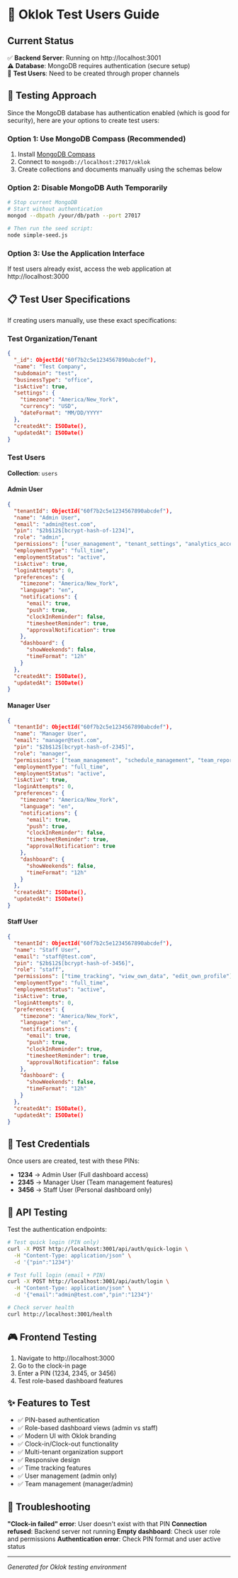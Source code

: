# 🚀 Oklok Test Users Guide

## Current Status
✅ **Backend Server**: Running on http://localhost:3001  
⚠️ **Database**: MongoDB requires authentication (secure setup)  
🔧 **Test Users**: Need to be created through proper channels  

## 🎯 Testing Approach

Since the MongoDB database has authentication enabled (which is good for security), here are your options to create test users:

### Option 1: Use MongoDB Compass (Recommended)
1. Install [MongoDB Compass](https://www.mongodb.com/products/compass)
2. Connect to `mongodb://localhost:27017/oklok`
3. Create collections and documents manually using the schemas below

### Option 2: Disable MongoDB Auth Temporarily
```bash
# Stop current MongoDB
# Start without authentication
mongod --dbpath /your/db/path --port 27017

# Then run the seed script:
node simple-seed.js
```

### Option 3: Use the Application Interface
If test users already exist, access the web application at http://localhost:3000

## 📋 Test User Specifications

If creating users manually, use these exact specifications:

### Test Organization/Tenant
```json
{
  "_id": ObjectId("60f7b2c5e1234567890abcdef"),
  "name": "Test Company",
  "subdomain": "test", 
  "businessType": "office",
  "isActive": true,
  "settings": {
    "timezone": "America/New_York",
    "currency": "USD",
    "dateFormat": "MM/DD/YYYY"
  },
  "createdAt": ISODate(),
  "updatedAt": ISODate()
}
```

### Test Users
**Collection**: `users`

#### Admin User
```json
{
  "tenantId": ObjectId("60f7b2c5e1234567890abcdef"),
  "name": "Admin User",
  "email": "admin@test.com",
  "pin": "$2b$12$[bcrypt-hash-of-1234]",
  "role": "admin",
  "permissions": ["user_management", "tenant_settings", "analytics_access"],
  "employmentType": "full_time",
  "employmentStatus": "active",
  "isActive": true,
  "loginAttempts": 0,
  "preferences": {
    "timezone": "America/New_York",
    "language": "en",
    "notifications": {
      "email": true,
      "push": true,
      "clockInReminder": false,
      "timesheetReminder": true,
      "approvalNotification": true
    },
    "dashboard": {
      "showWeekends": false,
      "timeFormat": "12h"
    }
  },
  "createdAt": ISODate(),
  "updatedAt": ISODate()
}
```

#### Manager User  
```json
{
  "tenantId": ObjectId("60f7b2c5e1234567890abcdef"),
  "name": "Manager User",
  "email": "manager@test.com", 
  "pin": "$2b$12$[bcrypt-hash-of-2345]",
  "role": "manager",
  "permissions": ["team_management", "schedule_management", "team_reports"],
  "employmentType": "full_time",
  "employmentStatus": "active",
  "isActive": true,
  "loginAttempts": 0,
  "preferences": {
    "timezone": "America/New_York",
    "language": "en",
    "notifications": {
      "email": true,
      "push": true,
      "clockInReminder": false,
      "timesheetReminder": true,
      "approvalNotification": true
    },
    "dashboard": {
      "showWeekends": false,
      "timeFormat": "12h"
    }
  },
  "createdAt": ISODate(),
  "updatedAt": ISODate()
}
```

#### Staff User
```json
{
  "tenantId": ObjectId("60f7b2c5e1234567890abcdef"),
  "name": "Staff User", 
  "email": "staff@test.com",
  "pin": "$2b$12$[bcrypt-hash-of-3456]",
  "role": "staff",
  "permissions": ["time_tracking", "view_own_data", "edit_own_profile"],
  "employmentType": "full_time",
  "employmentStatus": "active", 
  "isActive": true,
  "loginAttempts": 0,
  "preferences": {
    "timezone": "America/New_York",
    "language": "en",
    "notifications": {
      "email": true,
      "push": true,
      "clockInReminder": true,
      "timesheetReminder": true,
      "approvalNotification": false
    },
    "dashboard": {
      "showWeekends": false,
      "timeFormat": "12h"
    }
  },
  "createdAt": ISODate(),
  "updatedAt": ISODate()
}
```

## 🔑 Test Credentials

Once users are created, test with these PINs:
- **1234** → Admin User (Full dashboard access)
- **2345** → Manager User (Team management features)  
- **3456** → Staff User (Personal dashboard only)

## 🧪 API Testing

Test the authentication endpoints:

```bash
# Test quick login (PIN only)
curl -X POST http://localhost:3001/api/auth/quick-login \
  -H "Content-Type: application/json" \
  -d '{"pin":"1234"}'

# Test full login (email + PIN) 
curl -X POST http://localhost:3001/api/auth/login \
  -H "Content-Type: application/json" \
  -d '{"email":"admin@test.com","pin":"1234"}'

# Check server health
curl http://localhost:3001/health
```

## 🎮 Frontend Testing

1. Navigate to http://localhost:3000
2. Go to the clock-in page
3. Enter a PIN (1234, 2345, or 3456)
4. Test role-based dashboard features

## ✨ Features to Test

- ✅ PIN-based authentication
- ✅ Role-based dashboard views (admin vs staff)
- ✅ Modern UI with Oklok branding
- ✅ Clock-in/Clock-out functionality
- ✅ Multi-tenant organization support
- ✅ Responsive design
- ✅ Time tracking features
- ✅ User management (admin only)
- ✅ Team management (manager/admin)

## 🔧 Troubleshooting

**"Clock-in failed" error**: User doesn't exist with that PIN
**Connection refused**: Backend server not running
**Empty dashboard**: Check user role and permissions
**Authentication error**: Check PIN format and user active status

---
*Generated for Oklok testing environment*